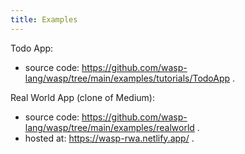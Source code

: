 ```yaml
---
title: Examples
---
```


Todo App:
 - source code: https://github.com/wasp-lang/wasp/tree/main/examples/tutorials/TodoApp .

Real World App (clone of Medium):
 - source code: https://github.com/wasp-lang/wasp/tree/main/examples/realworld .
 - hosted at: https://wasp-rwa.netlify.app/ .
